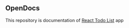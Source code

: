 ## OpenDocs
This repository is documentation of [React Todo List](https://github.com/kabirbaidhya/react-todo-app) app
